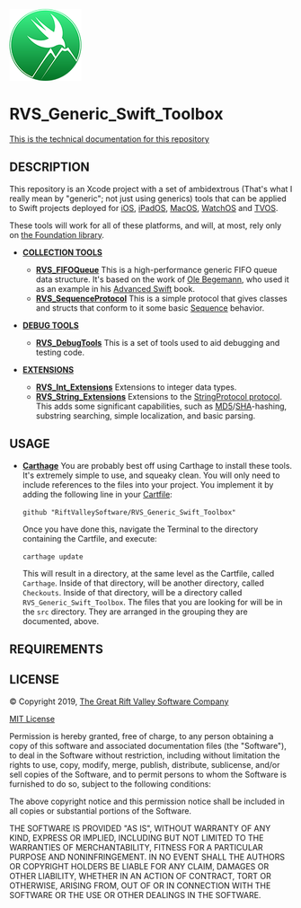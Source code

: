 ![Icon](https://github.com/RiftValleySoftware/RVS_Generic_Swift_Toolbox/raw/master/icon.png)

RVS_Generic_Swift_Toolbox
=

[This is the technical documentation for this repository](https://riftvalleysoftware.github.io/RVS_Generic_Swift_Toolbox/)

DESCRIPTION
-
This repository is an Xcode project with a set of ambidextrous (That's what I really mean by "generic"; not just using generics) tools that can be applied to Swift projects deployed for [iOS](https://apple.com/ios), [iPadOS](https://apple.com/ipados), [MacOS](https://apple.com/macos), [WatchOS](https://apple.com/watchos) and [TVOS](https://apple.com/tvos).

These tools will work for all of these platforms, and will, at most, rely only on [the Foundation library](https://developer.apple.com/documentation/foundation).

- [**COLLECTION TOOLS**](https://github.com/RiftValleySoftware/RVS_Generic_Swift_Toolbox/tree/master/src/Collection%20Tools)
    - [**RVS_FIFOQueue**](https://github.com/RiftValleySoftware/RVS_Generic_Swift_Toolbox/blob/master/src/Collection%20Tools/RVS_FIFOQueue.swift)
This is a high-performance generic FIFO queue data structure. It's based on the work of [Ole Begemann](https://oleb.net), who used it as an example in his [Advanced Swift](https://oleb.net/advanced-swift/) book.
    - [**RVS_SequenceProtocol**](https://github.com/RiftValleySoftware/RVS_Generic_Swift_Toolbox/blob/master/src/Collection%20Tools/RVS_SequenceProtocol.swift)
This is a simple protocol that gives classes and structs that conform to it some basic [Sequence](https://developer.apple.com/documentation/swift/sequence) behavior.

- [**DEBUG TOOLS**](https://github.com/RiftValleySoftware/RVS_Generic_Swift_Toolbox/tree/master/src/Debug%20Tools)
    - [**RVS_DebugTools**](https://github.com/RiftValleySoftware/RVS_Generic_Swift_Toolbox/blob/master/src/Debug%20Tools/RVS_DebugTools.swift)
This is a set of tools used to aid debugging and testing code.

- [**EXTENSIONS**](https://github.com/RiftValleySoftware/RVS_Generic_Swift_Toolbox/tree/master/src/Extensions)
    - [**RVS_Int_Extensions**](https://github.com/RiftValleySoftware/RVS_Generic_Swift_Toolbox/blob/master/src/Extensions/RVS_Int_Extensions.swift)
    Extensions to integer data types.
    - [**RVS_String_Extensions**](https://github.com/RiftValleySoftware/RVS_Generic_Swift_Toolbox/blob/master/src/Extensions/RVS_String_Extensions.swift)
    Extensions to the [StringProtocol protocol](https://developer.apple.com/documentation/swift/stringprotocol). This adds some significant capabilities, such as [MD5](https://en.wikipedia.org/wiki/MD5)/[SHA](https://en.wikipedia.org/wiki/Secure_Hash_Algorithms)-hashing, substring searching, simple localization, and basic parsing.

USAGE
-
- [**Carthage**](https://github.com/Carthage/Carthage)
    You are probably best off using Carthage to install these tools. It's extremely simple to use, and squeaky clean. You will only need to include references to the files into your project.
    You implement it by adding the following line in your [Cartfile](https://github.com/Carthage/Carthage/blob/master/Documentation/Artifacts.md):

    `github "RiftValleySoftware/RVS_Generic_Swift_Toolbox"`
    
    Once you have done this, navigate the Terminal to the directory containing the Cartfile, and execute:
    
    `carthage update`

    This will result in a directory, at the same level as the Cartfile, called `Carthage`. Inside of that directory, will be another directory, called `Checkouts`. Inside of that directory, will be a directory called `RVS_Generic_Swift_Toolbox`.
    The files that you are looking for will be in the `src` directory. They are arranged in the grouping they are documented, above.

REQUIREMENTS
-

LICENSE
-
© Copyright 2019, [The Great Rift Valley Software Company](https://riftvalleysoftware.com)

[MIT License](https://opensource.org/licenses/MIT)

Permission is hereby granted, free of charge, to any person obtaining a copy of this software and associated documentation
files (the "Software"), to deal in the Software without restriction, including without limitation the rights to use, copy,
modify, merge, publish, distribute, sublicense, and/or sell copies of the Software, and to permit persons to whom the
Software is furnished to do so, subject to the following conditions:

The above copyright notice and this permission notice shall be included in all copies or substantial portions of the Software.

THE SOFTWARE IS PROVIDED "AS IS", WITHOUT WARRANTY OF ANY KIND, EXPRESS OR IMPLIED, INCLUDING BUT NOT LIMITED TO THE WARRANTIES
OF MERCHANTABILITY, FITNESS FOR A PARTICULAR PURPOSE AND NONINFRINGEMENT.
IN NO EVENT SHALL THE AUTHORS OR COPYRIGHT HOLDERS BE LIABLE FOR ANY CLAIM, DAMAGES OR OTHER LIABILITY, WHETHER IN AN ACTION OF
CONTRACT, TORT OR OTHERWISE, ARISING FROM, OUT OF OR IN CONNECTION WITH THE SOFTWARE OR THE USE OR OTHER DEALINGS IN THE SOFTWARE.
